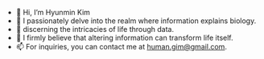 - 👋 Hi, I’m Hyunmin Kim 
- 👀 I passionately delve into the realm where information explains biology. 
- 🌱 discerning the intricacies of life through data.
- 💞️ I firmly believe that altering information can transform life itself.
- 📫 For inquiries, you can contact me at human.gim@gmail.com.

<!---
hmgene/hmgene is a ✨ special ✨ repository because its `README.md` (this file) appears on your GitHub profile.
You can click the Preview link to take a look at your changes.
--->
